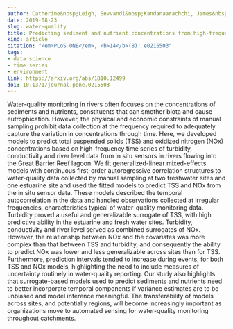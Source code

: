 ```yaml
---
author: Catherine&nbsp;Leigh, Sevvandi&nbsp;Kandanaarachchi, James&nbsp;M&nbsp;McGree, Rob&nbsp;J&nbsp;Hyndman, Omar&nbsp;Alsibai, Kerrie&nbsp;Mengersen, Erin&nbsp;E&nbsp;Peterson
date: 2019-08-23
slug: water-quality
title: Predicting sediment and nutrient concentrations from high-frequency water-quality data
kind: article
citation: "<em>PLoS ONE</em>, <b>14</b>(8): e0215503"
tags:
- data science
- time series
- environment
link: https://arxiv.org/abs/1810.12499
doi: 10.1371/journal.pone.0215503
---
```


Water-quality monitoring in rivers often focuses on the concentrations of sediments and nutrients, constituents that can smother biota and cause eutrophication. However, the physical and economic constraints of manual sampling prohibit data collection at the frequency required to adequately capture the variation in concentrations through time. Here, we developed models to predict total suspended solids (TSS) and oxidized nitrogen (NOx) concentrations based on high-frequency time series of turbidity, conductivity and river level data from in situ sensors in rivers flowing into the Great Barrier Reef lagoon. We fit generalized-linear mixed-effects models with continuous first-order autoregressive correlation structures to water-quality data collected by manual sampling at two freshwater sites and one estuarine site and used the fitted models to predict TSS and NOx from the in situ sensor data. These models described the temporal autocorrelation in the data and handled observations collected at irregular frequencies, characteristics typical of water-quality monitoring data. Turbidity proved a useful and generalizable surrogate of TSS, with high predictive ability in the estuarine and fresh water sites. Turbidity, conductivity and river level served as combined surrogates of NOx. However, the relationship between NOx and the covariates was more complex than that between TSS and turbidity, and consequently the ability to predict NOx was lower and less generalizable across sites than for TSS. Furthermore, prediction intervals tended to increase during events, for both TSS and NOx models, highlighting the need to include measures of uncertainty routinely in water-quality reporting. Our study also highlights that surrogate-based models used to predict sediments and nutrients need to better incorporate temporal components if variance estimates are to be unbiased and model inference meaningful. The transferability of models across sites, and potentially regions, will become increasingly important as organizations move to automated sensing for water-quality monitoring throughout catchments.
